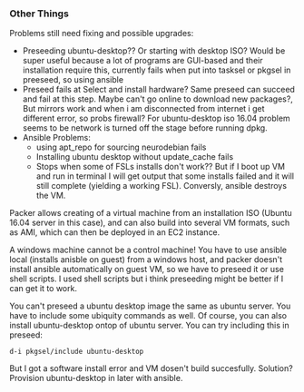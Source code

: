 ### Other Things ###

Problems still need fixing and possible upgrades:
- Preseeding ubuntu-desktop?? Or starting with desktop ISO? Would be super useful because a lot of programs are GUI-based and their installation require this, currently fails when put into tasksel or pkgsel in preeseed, so using ansible
- Preseed fails at Select and install hardware? Same preseed can succeed and fail at this step. Maybe can't go online to download new packages?, But mirrors work and when i am disconnected from internet i get different error, so probs firewall? For ubuntu-desktop iso 16.04 problem seems to be network is turned off the stage before running dpkg.
- Ansible Problems:
  - using apt_repo for sourcing neurodebian fails
  - Installing ubuntu desktop without update_cache fails
  - Stops when some of FSLs installs don't work?? But if I boot up VM and run in terminal I will get output that some installs failed and it will still complete (yielding a working FSL). Conversly, ansible destroys the VM.

Packer allows creating of a virtual machine from an installation ISO (Ubuntu 16.04 server in this case), and can also build into several VM formats, such as AMI, which can then be deployed in an EC2 instance.

A windows machine cannot be a control machine! You have to use ansible local (installs anisble on guest) from a windows host, and packer doesn't install ansible automatically on guest VM, so we have to preseed it or use shell scripts. I used shell scripts but i think preseeding might be better if I can get it to work.

You can't preseed a ubuntu desktop image the same as ubuntu server. You have to include some ubiquity commands as well. Of course, you can also install ubuntu-desktop ontop of ubuntu server. You can try including this in preseed:

```
d-i pkgsel/include ubuntu-desktop
```

But I got a software install error and VM dosen't build succesfully. Solution? Provision ubuntu-desktop in later with ansible.
